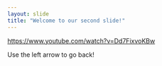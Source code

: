 ```yaml
---
layout: slide
title: "Welcome to our second slide!"
---
```

https://www.youtube.com/watch?v=Dd7FixvoKBw

Use the left arrow to go back!
